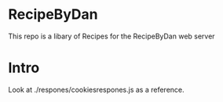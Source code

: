 # RecipeByDan

This repo is a libary of Recipes for the RecipeByDan web server

# Intro

Look at ./respones/cookiesrespones.js as a reference.
